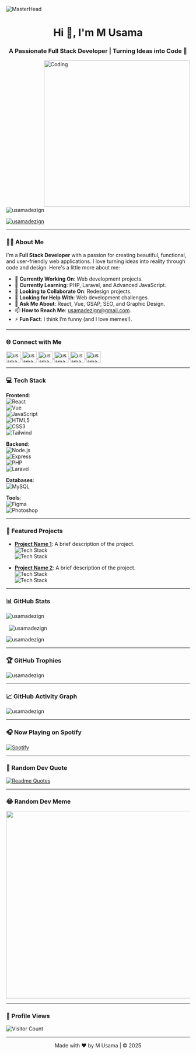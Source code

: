 ![MasterHead](https://media4.giphy.com/headers/monstercat/LQnX59nHBsOV.gif)

<h1 align="center">Hi 👋, I'm M Usama</h1>
<h3 align="center">A Passionate Full Stack Developer | Turning Ideas into Code 🚀</h3>

<img align="right" alt="Coding" width="400" src="https://media.tenor.com/rePDfDWO3XoAAAAd/hacking.gif">

<p align="left"> 
  <img src="https://komarev.com/ghpvc/?username=usamadezign&label=Profile%20views&color=0e75b6&style=flat" alt="usamadezign" /> 
</p>

<p align="left"> 
  <a href="https://twitter.com/usamadezign" target="blank">
    <img src="https://img.shields.io/twitter/follow/usamadezign?logo=twitter&style=for-the-badge" alt="usamadezign" />
  </a> 
</p>

---

### 👨‍💻 About Me

I'm a **Full Stack Developer** with a passion for creating beautiful, functional, and user-friendly web applications. I love turning ideas into reality through code and design. Here's a little more about me:

- 🔭 **Currently Working On**: Web development projects.
- 🌱 **Currently Learning**: PHP, Laravel, and Advanced JavaScript.
- 👯 **Looking to Collaborate On**: Redesign projects.
- 🤝 **Looking for Help With**: Web development challenges.
- 💬 **Ask Me About**: React, Vue, GSAP, SEO, and Graphic Design.
- 📫 **How to Reach Me**: [usamadezign@gmail.com](mailto:usamadezign@gmail.com).
- ⚡ **Fun Fact**: I think I’m funny (and I love memes!).

---

### 🌐 Connect with Me

<p align="left">
  <a href="https://codepen.io/usamadezign" target="blank">
    <img align="center" src="https://raw.githubusercontent.com/rahuldkjain/github-profile-readme-generator/master/src/images/icons/Social/codepen.svg" alt="usamadezign" height="30" width="40" />
  </a>
  <a href="https://twitter.com/usamadezign" target="blank">
    <img align="center" src="https://raw.githubusercontent.com/rahuldkjain/github-profile-readme-generator/master/src/images/icons/Social/twitter.svg" alt="usamadezign" height="30" width="40" />
  </a>
  <a href="https://stackoverflow.com/users/usamadezign" target="blank">
    <img align="center" src="https://raw.githubusercontent.com/rahuldkjain/github-profile-readme-generator/master/src/images/icons/Social/stack-overflow.svg" alt="usamadezign" height="30" width="40" />
  </a>
  <a href="https://fb.com/usamadezign" target="blank">
    <img align="center" src="https://raw.githubusercontent.com/rahuldkjain/github-profile-readme-generator/master/src/images/icons/Social/facebook.svg" alt="usamadezign" height="30" width="40" />
  </a>
  <a href="https://instagram.com/usamadezign" target="blank">
    <img align="center" src="https://raw.githubusercontent.com/rahuldkjain/github-profile-readme-generator/master/src/images/icons/Social/instagram.svg" alt="usamadezign" height="30" width="40" />
  </a>
  <a href="https://www.youtube.com/c/usamadezign" target="blank">
    <img align="center" src="https://raw.githubusercontent.com/rahuldkjain/github-profile-readme-generator/master/src/images/icons/Social/youtube.svg" alt="usamadezign" height="30" width="40" />
  </a>
</p>

---

### 💻 Tech Stack

**Frontend**:  
![React](https://img.shields.io/badge/-React-61DAFB?logo=react&logoColor=white)  
![Vue](https://img.shields.io/badge/-Vue-4FC08D?logo=vue.js&logoColor=white)  
![JavaScript](https://img.shields.io/badge/-JavaScript-F7DF1E?logo=javascript&logoColor=black)  
![HTML5](https://img.shields.io/badge/-HTML5-E34F26?logo=html5&logoColor=white)  
![CSS3](https://img.shields.io/badge/-CSS3-1572B6?logo=css3&logoColor=white)  
![Tailwind](https://img.shields.io/badge/-Tailwind-06B6D4?logo=tailwindcss&logoColor=white)  

**Backend**:  
![Node.js](https://img.shields.io/badge/-Node.js-339933?logo=node.js&logoColor=white)  
![Express](https://img.shields.io/badge/-Express-000000?logo=express&logoColor=white)  
![PHP](https://img.shields.io/badge/-PHP-777BB4?logo=php&logoColor=white)  
![Laravel](https://img.shields.io/badge/-Laravel-FF2D20?logo=laravel&logoColor=white)  

**Databases**:  
![MySQL](https://img.shields.io/badge/-MySQL-4479A1?logo=mysql&logoColor=white)  

**Tools**:  
![Figma](https://img.shields.io/badge/-Figma-F24E1E?logo=figma&logoColor=white)  
![Photoshop](https://img.shields.io/badge/-Photoshop-31A8FF?logo=adobe-photoshop&logoColor=white)  

---

### 🚀 Featured Projects

- **[Project Name 1](https://github.com/yourusername/project1)**: A brief description of the project.  
  ![Tech Stack](https://img.shields.io/badge/-React-61DAFB?logo=react&logoColor=white)  
  ![Tech Stack](https://img.shields.io/badge/-Node.js-339933?logo=node.js&logoColor=white)  

- **[Project Name 2](https://github.com/yourusername/project2)**: A brief description of the project.  
  ![Tech Stack](https://img.shields.io/badge/-Vue-4FC08D?logo=vue.js&logoColor=white)  
  ![Tech Stack](https://img.shields.io/badge/-Laravel-FF2D20?logo=laravel&logoColor=white)  

---

### 📊 GitHub Stats

<p align="left">
  <img src="https://github-readme-stats.vercel.app/api/top-langs?username=usamadezign&show_icons=true&locale=en&layout=compact" alt="usamadezign" />
</p>

<p>&nbsp;
  <img align="center" src="https://github-readme-stats.vercel.app/api?username=usamadezign&show_icons=true&locale=en" alt="usamadezign" />
</p>

<p>
  <img align="center" src="https://github-readme-streak-stats.herokuapp.com/?user=usamadezign&" alt="usamadezign" />
</p>

---

### 🏆 GitHub Trophies

<p align="left">
  <img src="https://github-profile-trophy.vercel.app/?username=usamadezign&theme=onedark" alt="usamadezign" />
</p>

---

### 📈 GitHub Activity Graph

<p align="left">
  <img src="https://activity-graph.herokuapp.com/graph?username=usamadezign&theme=react-dark" alt="usamadezign" />
</p>

---

### 🎧 Now Playing on Spotify

[![Spotify](https://novatorem.vercel.app/api/spotify)](https://open.spotify.com/user/your_spotify_id)

---

### 💬 Random Dev Quote

[![Readme Quotes](https://quotes-github-readme.vercel.app/api?type=horizontal&theme=dark)](https://github.com/piyushsuthar/github-readme-quotes)

---

### 😂 Random Dev Meme

<img src="https://random-memer.herokuapp.com/" width="512px"/>

---

### 👀 Profile Views

![Visitor Count](https://profile-counter.glitch.me/usamadezign/count.svg)

---

<p align="center"> 
  Made with ❤️ by M Usama | © 2025
</p>
